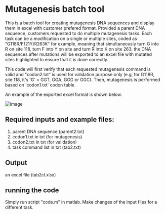 # Mutagenesis batch tool
This is a batch tool for creating mutagenesis DNA sequences and display them in excel with customer prefered format.
Provided a parent DNA sequence, customers requested to do multiple mutagenesis tasks. Each task can be a modification on a single or multiple sites, coded as "G118R/F121Y/R263K" for example, meaning that simultaneously turn G into R on site 118, turn F into Y on site and turn R into K on site 263. the DNA sequences after mutations will be exported to an excel file with mutated sites highlighted to ensure that it is done correctly.

This code will first verify that each requested mutagenesis command is valid and "codon2.txt" is used for validation purpose only (e.g, for G118R, site 118, it's 'G'	= GGT, GGA, GGG or GGC).  Then, mutagenesis is performed based on 'codon1.txt' codon table.

An example of the exported excel format is shown below.

![image](https://user-images.githubusercontent.com/16364863/143309385-6e797d1d-13a4-4af6-b731-9c44b5ef5bc1.png)

## Required inputs and example files:
1. parent DNA sequence (parent2.txt)
2. codon1.txt in txt (for mutagenesis)
3. codon2.txt in txt (for validation)
4. task command list in txt (tab2.txt)

## Output
an excel file (tab2cl.xlsx)

## running the code
Simply run script "code.m" in matlab. Make changes of the input files for a different task.

